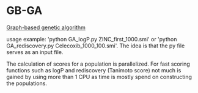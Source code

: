 # GB-GA
[Graph-based genetic algorithm](http://dx.doi.org/10.1039/C8SC05372C)
 
usage example: 'python GA_logP.py ZINC_first_1000.smi' or 'python GA_rediscovery.py Celecoxib_1000_100.smi'. The idea is that the py file serves as an input file.

The calculation of scores for a population is parallelized. For fast scoring functions such as logP and rediscovery (Tanimoto score) not much is gained by using more than 1 CPU as time is mostly spend on constructing the populations. 

